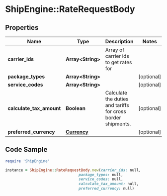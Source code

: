# ShipEngine::RateRequestBody

## Properties

Name | Type | Description | Notes
------------ | ------------- | ------------- | -------------
**carrier_ids** | **Array&lt;String&gt;** | Array of carrier ids to get rates for | 
**package_types** | **Array&lt;String&gt;** |  | [optional] 
**service_codes** | **Array&lt;String&gt;** |  | [optional] 
**calculate_tax_amount** | **Boolean** | Calculate the duties and tariffs for cross border shipments. | [optional] 
**preferred_currency** | [**Currency**](Currency.md) |  | [optional] 

## Code Sample

```ruby
require 'ShipEngine'

instance = ShipEngine::RateRequestBody.new(carrier_ids: null,
                                 package_types: null,
                                 service_codes: null,
                                 calculate_tax_amount: null,
                                 preferred_currency: null)
```


